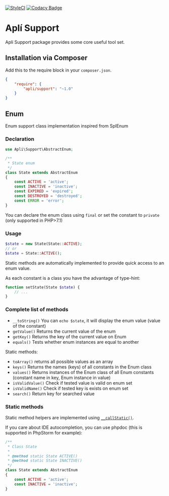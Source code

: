 [![StyleCI](https://github.styleci.io/repos/140114775/shield?branch=master)](https://github.styleci.io/repos/140114775)
[![Codacy Badge](https://api.codacy.com/project/badge/Grade/02b5b36f35cd4fa18b0e0d292a3f4f65)](https://www.codacy.com/app/mandrade.danilo/apli-support?utm_source=github.com&amp;utm_medium=referral&amp;utm_content=dmandrade/apli-support&amp;utm_campaign=Badge_Grade)

# Aplí Support
       
Aplí Support package provides some core useful tool set.

## Installation via Composer

Add this to the require block in your `composer.json`.

``` json
{
    "require": {
        "apli/support": "~1.0"
    }
}
```

## Enum

Enum support class implementation inspired from SplEnum

### Declaration

```php
use Apli\Support\AbstractEnum;

/**
 * State enum
 */
class State extends AbstractEnum
{
    const ACTIVE = 'active';
    const INACTIVE = 'inactive';
    const EXPIRED = 'expired';
    const DESTROYED = 'destroyed';
    const ERROR = 'error';
}
```

You can declare the enum class using `final` or set the constant to `private` (only supported in PHP>7.1)

### Usage

```php
$state = new State(State::ACTIVE);
// or
$state = State::ACTIVE();
```

Static methods are automatically implemented to provide quick access to an enum value.

As each constant is a class you have the advantage of type-hint:

```php
function setState(State $state) {
    // ...
}
```

### Complete list of methods

- `__toString()` You can `echo $state`, it will display the enum value (value of the constant)
- `getValue()` Returns the current value of the enum
- `getKey()` Returns the key of the current value on Enum
- `equals()` Tests whether enum instances are equal to another

Static methods:

- `toArray()` returns all possible values as an array
- `keys()` Returns the names (keys) of all constants in the Enum class
- `values()` Returns instances of the Enum class of all Enum constants (constant name in key, Enum instance in value)
- `isValidValue()` Check if tested value is valid on enum set
- `isValidName()` Check if tested key is exists on enum set
- `search()` Return key for searched value

### Static methods

Static method helpers are implemented using [`__callStatic()`](http://www.php.net/manual/en/language.oop5.overloading.php#object.callstatic).

If you care about IDE autocompletion, you can use phpdoc (this is supported in PhpStorm for example):

```php
/**
 * Class State
 *
 * @method static State ACTIVE()
 * @method static State INACTIVE()
 */
class State extends AbstractEnum
{
    const ACTIVE = 'active';
    const INACTIVE = 'inactive';
}
```
